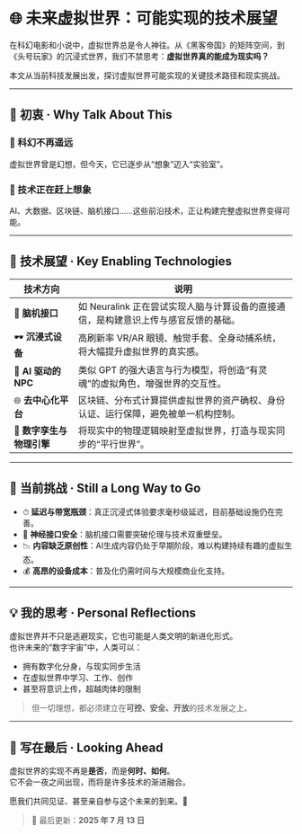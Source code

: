 # 🌐 未来虚拟世界：可能实现的技术展望

在科幻电影和小说中，虚拟世界总是令人神往。从《黑客帝国》的矩阵空间，到《头号玩家》的沉浸式世界，我们不禁思考：**虚拟世界真的能成为现实吗？**

本文从当前科技发展出发，探讨虚拟世界可能实现的关键技术路径和现实挑战。

---

## 🎯 初衷 · Why Talk About This

### 🌌 科幻不再遥远  
虚拟世界曾是幻想，但今天，它已逐步从“想象”迈入“实验室”。

### 🔭 技术正在赶上想象  
AI、大数据、区块链、脑机接口……这些前沿技术，正让构建完整虚拟世界变得可能。

---

## 🧬 技术展望 · Key Enabling Technologies

| 技术方向         | 说明 |
|------------------|------|
| 🧠 **脑机接口**       | 如 Neuralink 正在尝试实现人脑与计算设备的直接通信，是构建意识上传与感官反馈的基础。 |
| 🕶️ **沉浸式设备**     | 高刷新率 VR/AR 眼镜、触觉手套、全身动捕系统，将大幅提升虚拟世界的真实感。 |
| 🧠 **AI 驱动的 NPC** | 类似 GPT 的强大语言与行为模型，将创造“有灵魂”的虚拟角色，增强世界的交互性。 |
| 🌐 **去中心化平台**   | 区块链、分布式计算提供虚拟世界的资产确权、身份认证、运行保障，避免被单一机构控制。 |
| 🧊 **数字孪生与物理引擎** | 将现实中的物理逻辑映射至虚拟世界，打造与现实同步的“平行世界”。 |

---

## 🚧 当前挑战 · Still a Long Way to Go

- ⏱ **延迟与带宽瓶颈**：真正沉浸式体验要求毫秒级延迟，目前基础设施仍在完善。
- 🧠 **神经接口安全**：脑机接口需要突破伦理与技术双重壁垒。
- 📉 **内容缺乏原创性**：AI生成内容仍处于早期阶段，难以构建持续有趣的虚拟生态。
- 💰 **高昂的设备成本**：普及化仍需时间与大规模商业化支持。

---

## 💡 我的思考 · Personal Reflections

虚拟世界并不只是逃避现实，它也可能是人类文明的新进化形式。  
也许未来的“数字宇宙”中，人类可以：

- 拥有数字化分身，与现实同步生活
- 在虚拟世界中学习、工作、创作
- 甚至将意识上传，超越肉体的限制

> 但一切理想，都必须建立在**可控、安全、开放**的技术发展之上。

---

## 🧭 写在最后 · Looking Ahead

虚拟世界的实现不再是**是否**，而是**何时、如何**。  
它不会一夜之间出现，而将是许多技术的渐进融合。

愿我们共同见证、甚至亲自参与这个未来的到来。👾

> 📅 最后更新：**2025 年 7 月 13 日**
